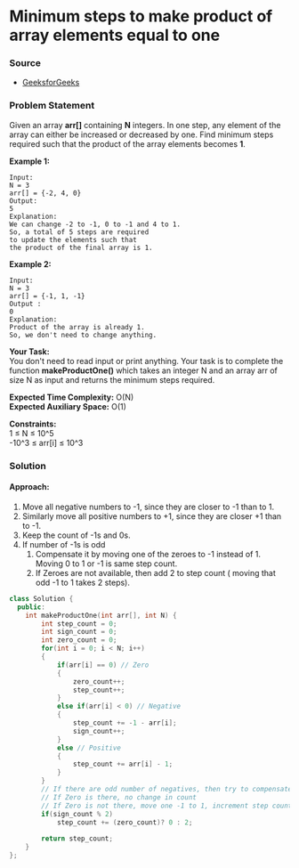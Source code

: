 # Minimum steps to make product of array elements equal to one

### Source

* [GeeksforGeeks](https://practice.geeksforgeeks.org/problems/minimum-steps-to-make-product-equal-to-one/1#)

### Problem Statement

Given an array **arr\[\]** containing **N** integers. In one step, any element of the array can either be increased or decreased by one. Find minimum steps required such that the product of the array elements becomes **1**.

**Example 1:**

```text
Input:
N = 3
arr[] = {-2, 4, 0}
Output:
5
Explanation:
We can change -2 to -1, 0 to -1 and 4 to 1.
So, a total of 5 steps are required
to update the elements such that
the product of the final array is 1. 
```

**Example 2:**

```text
Input:
N = 3
arr[] = {-1, 1, -1} 
Output :
0
Explanation:
Product of the array is already 1.
So, we don't need to change anything.
```

  
 **Your Task:**    
 You don't need to read input or print anything. Your task is to complete the function **makeProductOne\(\)** which takes an integer N and an array arr of size N as input and returns the minimum steps required.

  
 **Expected Time Complexity:** O\(N\)  
 **Expected Auxiliary Space:** O\(1\)

  
 **Constraints:**  
 1 ≤ N ≤ 10^5  
 -10^3 ≤ arr\[i\] ≤ 10^3

### Solution

#### Approach:

1. Move all negative numbers to -1, since they are closer to -1 than to 1.
2. Similarly move all positive numbers to +1, since they are closer +1 than to -1.
3. Keep the count of -1s and 0s.
4. If number of -1s is odd
   1. Compensate it by moving one of the zeroes to -1 instead of 1.  Moving 0 to 1 or -1 is same step count.
   2. If Zeroes are not available, then add 2 to step count \( moving that odd -1 to 1 takes 2 steps\).

```cpp
class Solution {
  public:
    int makeProductOne(int arr[], int N) {
        int step_count = 0;
        int sign_count = 0;
        int zero_count = 0;
        for(int i = 0; i < N; i++)
        {
            if(arr[i] == 0) // Zero
            {
                zero_count++;
                step_count++;
            }
            else if(arr[i] < 0) // Negative 
            {
                step_count += -1 - arr[i];
                sign_count++;
            }
            else // Positive
            {
                step_count += arr[i] - 1;
            }
        }
        // If there are odd number of negatives, then try to compensate with 0 to -1
        // If Zero is there, no change in count
        // If Zero is not there, move one -1 to 1, increment step count by 2.
        if(sign_count % 2)
            step_count += (zero_count)? 0 : 2;
        
        return step_count;
    }
};
```

